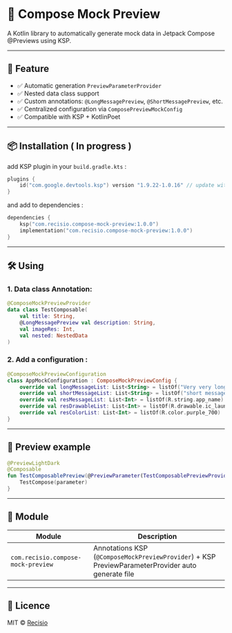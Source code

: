 # 🎨 Compose Mock Preview

A Kotlin library to automatically generate mock data in Jetpack Compose @Previews using KSP.

---

## 🚀 Feature

- ✅ Automatic generation `PreviewParameterProvider`
- ✅ Nested data class support
- ✅ Custom annotations: `@LongMessagePreview`, `@ShortMessagePreview`, etc.
- ✅ Centralized configuration via `ComposePreviewMockConfig`
- ✅ Compatible with KSP + KotlinPoet

---

## 📦 Installation ( In progress )

add KSP plugin in your `build.gradle.kts` :

```kotlin
plugins {
    id("com.google.devtools.ksp") version "1.9.22-1.0.16" // update with your kotlin version
}
```

and add to dependencies :

```kotlin
dependencies {
    ksp("com.recisio.compose-mock-preview:1.0.0")
    implementation("com.recisio.compose-mock-preview:1.0.0")
}
```

---

## 🛠️ Using

### 1. Data class Annotation:

```kotlin
@ComposeMockPreviewProvider
data class TestComposable(
    val title: String,
    @LongMessagePreview val description: String,
    val imageRes: Int,
    val nested: NestedData
)
```

### 2. Add a configuration :

```kotlin
@ComposeMockPreviewConfiguration
class AppMockConfiguration : ComposeMockPreviewConfig {
    override val longMessageList: List<String> = listOf("Very very long message")
    override val shortMessageList: List<String> = listOf("short message")
    override val resMessageList: List<Int> = listOf(R.string.app_name)
    override val resDrawableList: List<Int> = listOf(R.drawable.ic_launcher_background)
    override val resColorList: List<Int> = listOf(R.color.purple_700)
}
```

---

## 👀 Preview example

```kotlin
@PreviewLightDark
@Composable
fun TestComposablePreview(@PreviewParameter(TestComposablePreviewProvider::class) parameter: TestComposable) {
    TestCompose(parameter)
}
```

---

## 🧩 Module

| Module                | Description                                  |
|----------------------|----------------------------------------------|
| `com.recisio.compose-mock-preview` | Annotations KSP (`@ComposeMockPreviewProvider`) + KSP PreviewParameterProvider auto generate file|

---

## 📝 Licence

MIT © [Recisio](https://github.com/recisio/)
